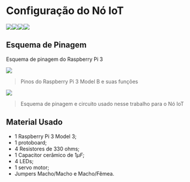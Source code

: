 # Configuração do Nó IoT

![](https://img.shields.io/github/issues/joabsilva/tcc-sdn-iot-onos)![](https://img.shields.io/github/forks/joabsilva/tcc-sdn-iot-onos)![](https://img.shields.io/github/stars/joabsilva/tcc-sdn-iot-onos)![](https://img.shields.io/github/license/joabsilva/tcc-sdn-iot-onos)

## Esquema de Pinagem	

Esquema de pinagem do Raspberry Pi 3

![](https://i.imgur.com/IBWxCAs.png)
> Pinos do Raspberry Pi 3 Model B e suas funções

![](https://i.imgur.com/AJ99Kzl.png)
> Esquema de pinagem e circuito usado nesse trabalho para o Nó IoT 
## Material Usado

- 1 Raspberry Pi 3 Model 3;
- 1 protoboard;
- 4 Resistores de 330 ohms;
- 1 Capacitor cerâmico de $1\mu F$;
- 4 LEDs;
- 1 servo motor;
- Jumpers Macho/Macho e Macho/Fêmea.


